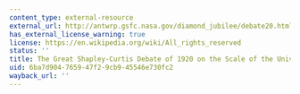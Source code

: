 ```yaml
---
content_type: external-resource
external_url: http://antwrp.gsfc.nasa.gov/diamond_jubilee/debate20.html
has_external_license_warning: true
license: https://en.wikipedia.org/wiki/All_rights_reserved
status: ''
title: The Great Shapley-Curtis Debate of 1920 on the Scale of the Universe
uid: 6ba7d904-7659-47f2-9cb9-45546e730fc2
wayback_url: ''
---
```

